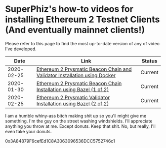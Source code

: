 # SuperPhiz's how-to videos for installing Ethereum 2 Testnet Clients (And eventually mainnet clients!)

Please refer to this page to find the most up-to-date version of any of video I've developed.

|Date|Link|Status|
|----|-----|-----|
|2020-02-25|[Ethereum 2 Prysmatic Beacon Chain and Validator Installation using Docker](https://www.youtube.com/watch?v=zN_tds2-vDk)|Current|
|2020-01-30|[Ethereum 2 Prysmatic Beacon Chain Installation using Bazel (1 of 2)](https://www.youtube.com/watch?v=7qqYHaN2CcY)|Current|
|2020-02-25|[Ethereum 2 Prysmatic Validator Installation using Bazel (2 of 2)](https://youtu.be/Eqrd729RwM8)|Current|


I am a humble whiny-ass bitch making shit up so you'll might give me something. I'm the guy on the street washing windshields. I'll appreciate anything you throw at me. Except donuts. Keep that shit. No, but really, I'll even take your donuts. 

0x3A84879F9cefEd1C8A3063096536DCC5752746c1
